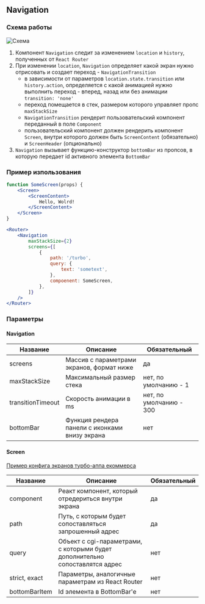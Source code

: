 ## Navigation

### Схема работы
![Схема](https://jing.yandex-team.ru/files/apopovich/NavigationScheme%20%281%29.png)
1. Компонент `Navigation` следит за изменением `location` и `history`, полученных от `React Router`
2. При изменении `location`, `Navigation` определяет какой экран нужно отрисовать и создает переход - `NavigationTransition`
    - в зависимости от параметров `location.state.transition` или `history.action`, определяется с какой анимацией нужно выполнить переход - вперед, назад или без анимации `transition: 'none'`
    - переход помещается в стек, размером которого управляет пропс `maxStackSize`
    - `NavigationTransition` рендерит пользовательский компонент переданный в поле `Component`
    - пользовательский компонент должен рендерить компонент `Screen`, внутри которого должен быть `ScreenContent` (обязательно) и `ScreenHeader` (опционально)
3. `Navigation` вызывает функцию-конструктор `bottomBar`  из пропсов, в которую передает id активного элемента `BottomBar`

### Пример изпользования
```jsx
function SomeScreen(props) {
    <Screen>
        <ScreenContent>
            Hello, Wolrd!
        </ScreenContent>
    </Screen>
}

<Router>
    <Navigation
        maxStackSize={2}
        screens={[
            {
                path: '/turbo',
                query: {
                    text: 'sometext',
                },
                compoenent: SomeScreen,
            },
        ]}
    />
</Router>
```

### Параметры
#### Navigation
Название | Описание | Обязательный
------------ | ------------- | ----------
screens | Массив с параметрами экранов, формат ниже | да
maxStackSize | Максимальный размер стека | нет, по умолчанию - 1
transitionTimeout | Скорость анимации в ms | нет, по умолчанию - 300
bottomBar | Функция рендера панели с иконками внизу экрана | нет

#### Screen
[Пример конфига экранов турбо-аппа екоммерса](https://github.yandex-team.ru/serp/turbo/blob/cd54563beb0bc4d05846f1db939b37299661fa1c/platform/applications/ecom-tap/screens.ts)

Название | Описание | Обязательный
------------ | ------------- | ----------
component | Реакт компонент, который отредериться внутри экрана | да
path | Путь, с которым будет сопоставляться запрошенный адрес | да
query | Объект с cgi-параметрами, с которыми будет дополнительно сопоставлятся адрес | нет
strict, exact | Параметры, аналогичные параметрам из React Router | нет
bottomBarItem | Id элемента в BottomBar'е | нет

